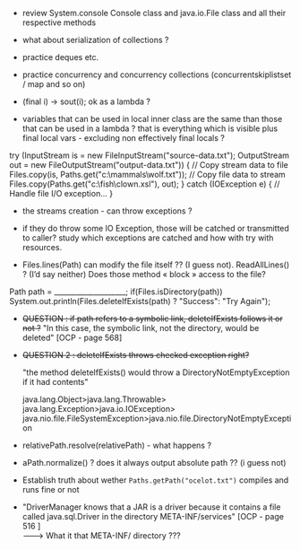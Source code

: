 * review System.console Console class and java.io.File class and all their respective methods


* what about serialization of collections ?


* practice deques etc.


* practice concurrency and concurrency collections (concurrentskiplistset / map and so on)


* (final i) -> sout(i); ok as a lambda ?


* variables that can be used in local inner class are the same than those that can be used in a lambda ?
	that is everything which is visible plus final local vars - excluding non effectively final locals ?


try (InputStream is = new FileInputStream("source-data.txt"); 
OutputStream out = new FileOutputStream("output-data.txt")) { // Copy stream data to file 
Files.copy(is, Paths.get("c:\\mammals\\wolf.txt")); 
// Copy file data to stream 
Files.copy(Paths.get("c:\\fish\\clown.xsl"), out); 
} catch (IOException e) { 
// Handle file I/O exception... } 

* the streams creation - can throw exceptions ?
* if they do throw some IO Exception, those will be catched or transmitted to caller? 
study which exceptions are catched and how with try with resources.



* Files.lines(Path) can modify the file itself ?? (I guess not). ReadAllLines() ? (I’d say neither)
  Does those method « block » access to the file?


Path path = ____________________; 
if(Files.isDirectory(path))  
System.out.println(Files.deleteIfExists(path) ? "Success": "Try Again"); 
* ~~QUESTION : if path refers to a symbolic link, deleteIfExists follows it or not ?~~
    "In this case, the symbolic link, not the directory, would be deleted" \[OCP - page 568\]
* ~~QUESTION 2 : deleteIfExists throws checked exception right?~~
    
    "the method deleteIfExists() would throw a DirectoryNotEmptyException if it had contents"
    
    java.lang.Object>java.lang.Throwable>
    java.lang.Exception>java.io.IOException>
    java.nio.file.FileSystemException>java.nio.file.DirectoryNotEmptyException


* relativePath.resolve(relativePath) - what happens ?

* aPath.normalize() ? does it always output absolute path ?? (i guess not)

* Establish truth about wether `Paths.getPath("ocelot.txt")` compiles and runs fine or not


* "DriverManager knows that a JAR is a driver because it contains a file called java.sql.Driver in the directory META-INF/services" \[OCP - page 516 \]  
    ---> What it that META-INF/ directory ??? 